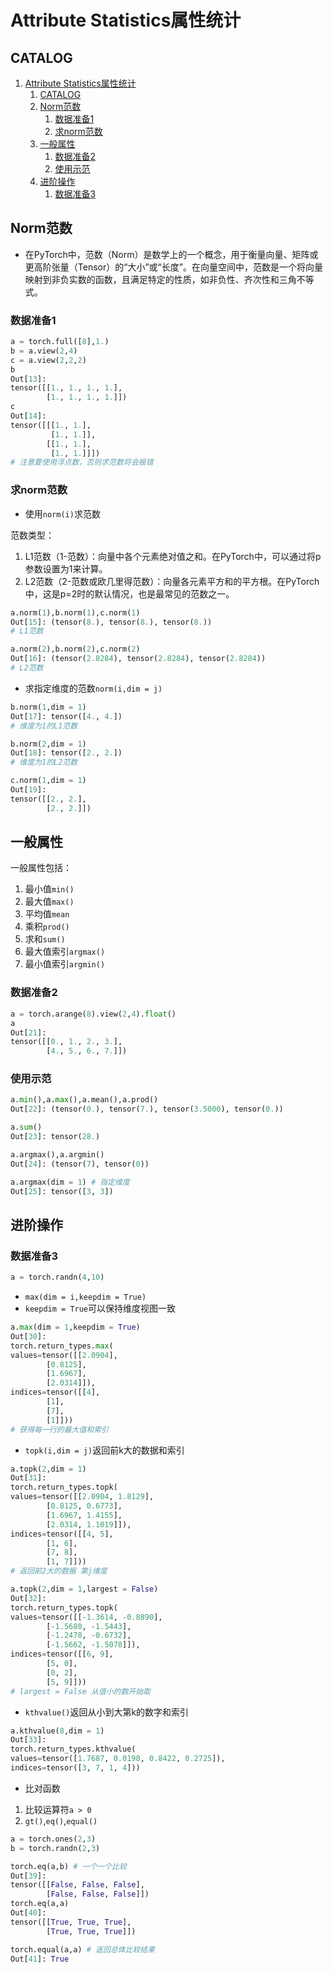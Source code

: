 # Attribute Statistics属性统计

## CATALOG

1. [Attribute Statistics属性统计](#attribute-statistics属性统计)
   1. [CATALOG](#catalog)
   2. [Norm范数](#norm范数)
      1. [数据准备1](#数据准备1)
      2. [求norm范数](#求norm范数)
   3. [一般属性](#一般属性)
      1. [数据准备2](#数据准备2)
      2. [使用示范](#使用示范)
   4. [进阶操作](#进阶操作)
      1. [数据准备3](#数据准备3)

## Norm范数

- 在PyTorch中，范数（Norm）是数学上的一个概念，用于衡量向量、矩阵或更高阶张量（Tensor）的“大小”或“长度”。在向量空间中，范数是一个将向量映射到非负实数的函数，且满足特定的性质，如非负性、齐次性和三角不等式。

### 数据准备1

```Python
a = torch.full([8],1.)
b = a.view(2,4)
c = a.view(2,2,2)
b
Out[13]: 
tensor([[1., 1., 1., 1.],
        [1., 1., 1., 1.]])
c
Out[14]: 
tensor([[[1., 1.],
         [1., 1.]],
        [[1., 1.],
         [1., 1.]]])
# 注意要使用浮点数，否则求范数将会报错
```

### 求norm范数

- 使用`norm(i)`求范数

范数类型：

1. L1范数（1-范数）：向量中各个元素绝对值之和。在PyTorch中，可以通过将p参数设置为1来计算。
2. L2范数（2-范数或欧几里得范数）：向量各元素平方和的平方根。在PyTorch中，这是p=2时的默认情况，也是最常见的范数之一。
  
```Python
a.norm(1),b.norm(1),c.norm(1)
Out[15]: (tensor(8.), tensor(8.), tensor(8.))
# L1范数

a.norm(2),b.norm(2),c.norm(2)
Out[16]: (tensor(2.8284), tensor(2.8284), tensor(2.8284))
# L2范数
```

- 求指定维度的范数`norm(i,dim = j)`

```Python
b.norm(1,dim = 1)
Out[17]: tensor([4., 4.])
# 维度为1的L1范数

b.norm(2,dim = 1)
Out[18]: tensor([2., 2.])
# 维度为1的L2范数

c.norm(1,dim = 1)
Out[19]: 
tensor([[2., 2.],
        [2., 2.]])
```

## 一般属性

一般属性包括：

1. 最小值`min()`
2. 最大值`max()`
3. 平均值`mean`
4. 乘积`prod()`
5. 求和`sum()`
6. 最大值索引`argmax()`
7. 最小值索引`argmin()`

### 数据准备2

```Python
a = torch.arange(8).view(2,4).float()
a
Out[21]: 
tensor([[0., 1., 2., 3.],
        [4., 5., 6., 7.]])
```

### 使用示范

```Python
a.min(),a.max(),a.mean(),a.prod()
Out[22]: (tensor(0.), tensor(7.), tensor(3.5000), tensor(0.))

a.sum()
Out[23]: tensor(28.)

a.argmax(),a.argmin()
Out[24]: (tensor(7), tensor(0))

a.argmax(dim = 1) # 指定维度
Out[25]: tensor([3, 3])
```

## 进阶操作

### 数据准备3

```Python
a = torch.randn(4,10)
```

- `max(dim = i,keepdim = True)`
- `keepdim = True`可以保持维度视图一致

```Python
a.max(dim = 1,keepdim = True)
Out[30]: 
torch.return_types.max(
values=tensor([[2.0904],
        [0.8125],
        [1.6967],
        [2.0314]]),
indices=tensor([[4],
        [1],
        [7],
        [1]]))
# 获得每一行的最大值和索引
```

- `topk(i,dim = j)`返回前k大的数据和索引

```Python
a.topk(2,dim = 1)
Out[31]: 
torch.return_types.topk(
values=tensor([[2.0904, 1.8129],
        [0.8125, 0.6773],
        [1.6967, 1.4155],
        [2.0314, 1.1019]]),
indices=tensor([[4, 5],
        [1, 6],
        [7, 8],
        [1, 7]]))
# 返回前2大的数据 第j维度

a.topk(2,dim = 1,largest = False)
Out[32]: 
torch.return_types.topk(
values=tensor([[-1.3614, -0.8890],
        [-1.5680, -1.5443],
        [-1.2478, -0.6732],
        [-1.5662, -1.5078]]),
indices=tensor([[6, 9],
        [5, 0],
        [0, 2],
        [5, 9]]))
# largest = False 从值小的数开始取
```

- `kthvalue()`返回从小到大第k的数字和索引

```Python
a.kthvalue(8,dim = 1)
Out[33]: 
torch.return_types.kthvalue(
values=tensor([1.7687, 0.0198, 0.8422, 0.2725]),
indices=tensor([3, 7, 1, 4]))
```

- 比对函数

1. 比较运算符`a > 0`
2. `gt()`,`eq()`,`equal()`

```Python
a = torch.ones(2,3)
b = torch.randn(2,3)

torch.eq(a,b) # 一个一个比较
Out[39]: 
tensor([[False, False, False],
        [False, False, False]])
torch.eq(a,a)
Out[40]: 
tensor([[True, True, True],
        [True, True, True]])

torch.equal(a,a) # 返回总体比较结果
Out[41]: True
```
